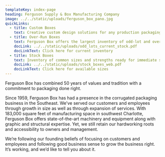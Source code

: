 ```yaml
---
templateKey: index-page
heading: Ferguson Supply & Box Manufacturing Company
image: ../../static/uploads/ferguson_box_pano.jpg
quickLinks:
  - title: Custom Boxes
    text: Creative custom design solutions for any production packaging requirements.
  - title: Over-Run Boxes
    text: Ferguson Box offers the largest inventory of odd-lot and over-run boxes in the southeast at closeout pricing.
    docLink: ../../static/uploads/odd_lots_current_stock.pdf
    docLinkText: Click here for current inventory
  - title: Stock Boxes
    text: Inventory of common sizes and strengths ready for immediate shipment.
    docLink: ../../static/uploads/stock_boxes_web.pdf
    docLinkText: Click here for available sizes
---
```

Ferguson Box has combined 50 years of values and tradition with a commitment to packaging done right.

Since 1959, Ferguson Box has had a presence in the corrugated packaging business in the Southeast.  We’ve served our customers and employees through growth in size as well as through expansion of services.  With 183,000 square feet of manufacturing space in southwest Charlotte, Ferguson Box offers state-of-the-art machinery and equipment along with graphic and structural expertise. Yet, we still retain our hardworking roots and accessibility to owners and management.

We’re following our founding beliefs of focusing on customers and employees and following good business sense to grow the business right. It’s working, and we’d like to tell you about it.